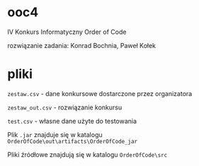 # ooc4
IV Konkurs Informatyczny Order of Code

rozwiązanie zadania: Konrad Bochnia, Paweł Kołek

# pliki
`zestaw.csv` - dane konkursowe dostarczone przez organizatora

`zestaw_out.csv` - rozwiązanie konkursu

`test.csv` - własne dane użyte do testowania


Plik `.jar` znajduje się w katalogu `OrderOfCode\out\artifacts\OrderOfCode_jar`

Pliki źródłowe znajdują się w katalogu `OrderOfCode\src`
